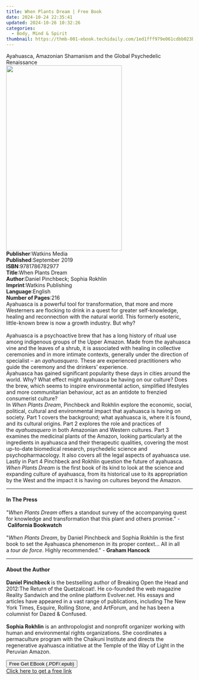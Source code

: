 ```yaml
---
title: When Plants Dream | Free Book
date: 2024-10-24 22:35:41
updated: 2024-10-26 10:32:26
categories:
  - Body, Mind & Spirit
thumbnail: https://thmb-001-ebook.techidaily.com/1ed1fff979e061cdbb023b11afb731257e4bdd8b38ee386dcdff1af11798081d.jpg
---
```

<main id="book-container">
  <div class="flex flex-col">
    <div class="book-brief flex-1 py-6 px-4 sm:p-6 md:py-10 md:px-8">
      <!-- brief-->
      <div class="book-brief-main">
        Ayahuasca, Amazonian Shamanism and the Global Psychedelic Renaissance
      </div>
    </div>
    <div
      class="book-meta-info flex-1 grid gap-4 col-start-1 col-end-3 row-start-1 sm:mb-6 sm:grid-cols-4 lg:gap-6 lg:col-start-2 lg:row-end-6 lg:row-span-6 lg:mb-0"
    >
      <div
        class="book-meta-info-left place-content-center mt-4 p-4 text-sm leading-6 col-start-2 col-span-2 dark:text-slate-400"
      >
        <img
          class="w-full h-500 object-cover rounded-lg sm:h-255 sm:col-span-2 lg:col-span-full"
          src="https://img-001-ebook.techidaily.com/7055c9439a1c4142b59215d06f8c1582c95aa7a9da1e7db720e47b3d61b10225.jpg"
          alt=""
          width="312"
          height="500"
        />
      </div>
      <div
        class="book-meta-info-right mt-2 col-start-1 row-start-2 col-span-3 self-center"
      >
        <!-- meta data  -->
        <div class="flex flex-col px-4 md:px-8">
          <div class="flex-1">
            <strong>Publisher</strong>:<span class="px-2">Watkins Media</span>
          </div>
          <div class="flex-1">
            <strong>Published</strong>:<span class="px-2">September 2019</span>
          </div>
          <div class="flex-1">
            <strong>ISBN</strong>:<span class="px-2">9781786782977</span>
          </div>
          <div class="flex-1">
            <strong>Title</strong>:<span class="px-2">When Plants Dream</span>
          </div>
          <div class="flex-1">
            <strong>Author</strong>:<span class="px-2"
              >Daniel Pinchbeck; Sophia Rokhlin</span
            >
          </div>
          <div class="flex-1">
            <strong>Imprint</strong>:<span class="px-2"
              >Watkins Publishing</span
            >
          </div>
          <div class="flex-1">
            <strong>Language</strong>:<span class="px-2">English</span>
          </div>
          <div class="flex-1">
            <strong>Number of Pages</strong>:<span class="px-2">216</span>
          </div>
        </div>
      </div>
    </div>
    <div class="book-description flex-1 py-6 px-4 sm:p-6 md:py-10 md:px-8">
      <div class="book-description-main">
        <div accordion-content="" id="description">
          Ayahuasca is a powerful tool for transformation, that more and more
          Westerners are flocking to drink in a quest for greater
          self-knowledge, healing and reconnection with the natural world. This
          formerly esoteric, little-known brew is now a growth industry. But
          why?<br /><br />Ayahuasca is a psychoactive brew that has a long
          history of ritual use among indigenous groups of the Upper Amazon.
          Made from the ayahuasca vine and the leaves of a shrub, it is
          associated with healing in collective ceremonies and in more intimate
          contexts, generally under the direction of specialist –
          an&nbsp;<i>ayahuasquero</i>. These are experienced practitioners who
          guide the ceremony and the drinkers’ experience.&nbsp;<br />Ayahuasca
          has gained significant popularity these days in cities around the
          world. Why? What effect might ayahuasca be having on our culture? Does
          the brew, which seems to inspire environmental action, simplified
          lifestyles and more communitarian behaviour, act as an antidote to
          frenzied consumerist culture?&nbsp;<br />In&nbsp;<i
            >When Plants Dream</i
          >, Pinchbeck and Rokhlin explore the economic, social, political,
          cultural and environmental impact that ayahuasca is having on society.
          Part 1 covers the background; what ayahuasca is, where it is found,
          and its cultural origins. Part 2 explores the role and practices of
          the&nbsp;<i>ayahuasquero&nbsp;</i>in both Amazonian and Western
          cultures. Part 3 examines the medicinal plants of the Amazon, looking
          particularly at the ingredients in ayahuasca and their therapeutic
          qualities, covering the most up-to-date biomedical research,
          psychedelic science and psychopharmacology. It also covers all the
          legal aspects of ayahuasca use. Lastly in Part 4 Pinchbeck and Rokhlin
          question the future of ayahuasca.&nbsp;<br /><i>When Plants Dream</i
          >&nbsp;is the first book of its kind to look at the science and
          expanding culture of ayahuasca, from its historical use to its
          appropriation by the West and the impact it is having on cultures
          beyond the Amazon.
        </div>
        <div class="accordion-fader"></div>
      </div>
    </div>
    <div class="book-excerpts flex-1 py-6 px-4 sm:p-6 md:py-10 md:px-8">
      <!-- excerpts-->
      <div class="book-excerpts-main">
        <hr />
        <h4 class="placeholder placeholder-heading">
          <span>In The Press</span>
        </h4>
        <p>
          "<i>When Plants Dream</i>&nbsp;offers a standout survey of the
          accompanying quest for knowledge and transformation that this plant
          and others promise." -&nbsp;<b>California Bookwatch</b><br /><br />"<i
            >When Plants Dream</i
          >, by Daniel Pinchbeck and Sophia Rokhlin is&nbsp;the first book to
          set&nbsp;the Ayahuasca phenomenon in its proper context... All in all
          a&nbsp;<i>tour de force</i>. Highly recommended." -&nbsp;<b
            >Graham Hancock</b
          >
        </p>
      </div>
    </div>
    <div class="book-about-author flex-1 py-6 px-4 sm:p-6 md:py-10 md:px-8">
      <!-- about author-->
      <div class="book-main-author-main">
        <hr />
        <h4 class="placeholder placeholder-heading">
          <span>About the Author</span>
        </h4>
        <p>
          <b>Daniel Pinchbeck&nbsp;</b>is the bestselling author of Breaking
          Open the Head and 2012:The&nbsp;Return of the Quetzalcoat!. He
          co-founded the web magazine Reality Sandwich and the&nbsp;online
          platform Evolver.net. His essays and articles have appeared in a vast
          range of&nbsp;publications, including The New York Times, Esquire,
          Rolling Stone, and ArtForum, and he&nbsp;has been a columnist for
          Dazed &amp; Confused.&nbsp;<br /><br /><b>Sophia Rokhlin</b>&nbsp;is
          an anthropologist and nonprofit organizer working with human and
          environmental rights organizations. She coordinates a permaculture
          program with the Chaikuni Institute and directs the regenerative
          ayahuasca initiative at the Temple of the Way of Light in the Peruvian
          Amazon.
        </p>
      </div>
    </div>
    <div class="book-free-get flex-1 py-6 px-4 sm:p-6 md:py-10 md:px-8">
      <button
        id="btn-free-get"
        class="bg-blue-500 hover:bg-blue-700 text-white font-bold py-2 px-4 rounded"
      >
        Free Get EBook (.PDF/.epub)
      </button>
      <div id="countdown-display" class="px-2 text-lg mt-2"></div>
      <a
        id="free-link"
        class="hidden bg-blue-500 hover:bg-blue-700 text-white font-bold py-2 px-4 rounded"
        href="https://www.ebooks.com/en-us/book/209594761/when-plants-dream/daniel-pinchbeck/"
        target="_blank"
        >Click here to get a free link</a
      >
    </div>
    <script>
      let countdownTime = 0;
      let countdownInterval = null;
      document
        .getElementById('btn-free-get')
        .addEventListener('click', startCountdown);
      function startCountdown() {
        countdownTime = new Date().getTime() + 60000 * 3;
        countdownInterval = setInterval(updateCountdown, 1000);
        document.getElementById('btn-free-get').disabled = true;
        document
          .getElementById('btn-free-get')
          .classList.add('bg-gray-500', 'cursor-not-allowed');
      }
      function updateCountdown() {
        let currentTime = new Date().getTime();
        let timeLeft = countdownTime - currentTime;
        let secondsLeft = Math.floor(timeLeft / 1000);
        document.getElementById('countdown-display').innerHTML =
          `Remaining time: ${secondsLeft} seconds.`;
        if (secondsLeft <= 0) {
          clearInterval(countdownInterval);
          document.getElementById('btn-free-get').classList.add('hidden');
          document.getElementById('free-link').classList.remove('hidden');
          document.getElementById('countdown-display').innerHTML = '';
        }
      }
    </script>
  </div>
</main>
